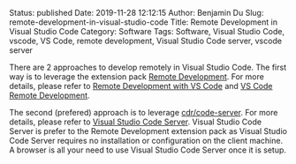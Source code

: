 Status: published
Date: 2019-11-28 12:12:15
Author: Benjamin Du
Slug: remote-development-in-visual-studio-code
Title: Remote Development in Visual Studio Code
Category: Software
Tags: Software, Visual Studio Code, vscode, VS Code, remote development, Visual Studio Code server, vscode server

There are 2 approaches to develop remotely in Visual Studio Code.
The first way is to leverage the extension pack
[Remote Development](https://marketplace.visualstudio.com/items?itemName=ms-vscode-remote.vscode-remote-extensionpack).
For more details, 
please refer to 
[Remote Development with VS Code](https://code.visualstudio.com/blogs/2019/05/02/remote-development)
and
[VS Code Remote Development](https://code.visualstudio.com/docs/remote/remote-overview).


The second (prefered) approach is to leverage 
[cdr/code-server](https://github.com/cdr/code-server).
For more details, 
please refer to 
[Visual Studio Code Server](http://www.legendu.net/misc/blog/visual-studio-code-server/).
Visual Studio Code Server is prefer to the Remote Development extension pack 
as Visual Studio Code Server requires no installation or configuration on the client machine.
A browser is all your need to use Visual Studio Code Server once it is setup.
